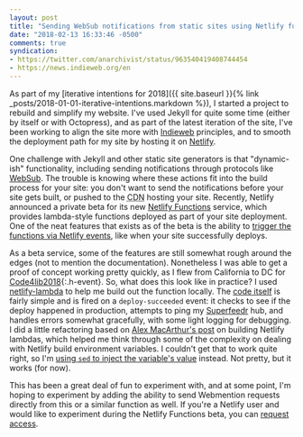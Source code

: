 ```yaml
---
layout: post
title: "Sending WebSub notifications from static sites using Netlify functions"
date: "2018-02-13 16:33:46 -0500"
comments: true
syndication:
- https://twitter.com/anarchivist/status/963540419408744454
- https://news.indieweb.org/en
---
```


As part of my [iterative intentions for 2018]({{ site.baseurl }}{% link _posts/2018-01-01-iterative-intentions.markdown %}), I started a project to rebuild and simplify my website. I've used Jekyll for quite some time (either by itself or with Octopress), and as part of the latest iteration of the site, I've been working to align the site more with [Indieweb](https://indieweb) principles, and to smooth the deployment path for my site by hosting it on [Netlify](https://netlify.com/).

One challenge with Jekyll and other static site generators is that "dynamic-ish" functionality, including sending notifications through protocols like [WebSub](https://websub.rocks/). The trouble is knowing where these actions fit into the build process for your site: you don't want to send the notifications before your site gets built, or pushed to the <abbr title="content delivery network">CDN</abbr> hosting your site. Recently, Netlify announced a private beta for its new [Netlify Functions](https://functions-beta--www.netlify.com/docs/lambda-functions/) service, which provides lambda-style functions deployed as part of your site deployment. One of the neat features that exists as of the beta is the ability to [trigger the functions via Netlify events](https://functions-beta--www.netlify.com/docs/lambda-functions/#event-triggered-functions), like when your site successfully deploys. <!--more-->

As a beta service, some of the features are still somewhat rough around the edges (not to mention the documentation). Nonetheless  I was able to get a proof of concept working pretty quickly, as I flew from California to DC for [Code4lib2018](http://2018.code4lib.org/){:.h-event}. So, what does this look like in practice? I used [netlify-lambda](https://github.com/netlify/netlify-lambda) to help me build out the function locally. The [code itself](https://github.com/anarchivist/matienzo.org/blob/master/_functions/deploy-succeeded.j) is fairly simple and is fired on a `deploy-succeeded` event: it checks to see if the deploy happened in production, attempts to ping my [Superfeedr](https://superfeedr.com/publisher) hub, and handles errors somewhat gracefully, with some light logging for debugging. I did a little refactoring based on [Alex MacArthur's post](https://macarthur.me/posts/building-a-lambda-function-with-netlify/) on building Netlify lambdas, which helped me think through some of the complexity on dealing with Netlify build environment variables. I couldn't get that to work quite right, so I'm [using `sed` to inject the variable's value](https://github.com/anarchivist/matienzo.org/blob/master/bin/build) instead. Not pretty, but it works (for now).

This has been a great deal of fun to experiment with, and at some point, I'm hoping to experiment by adding the ability to send Webmention requests directly from this or a similar function as well. If you're a Netlify user and would like to experiment during the Netlify Functions beta, you can [request access](https://app.netlify.com/functions-beta).
